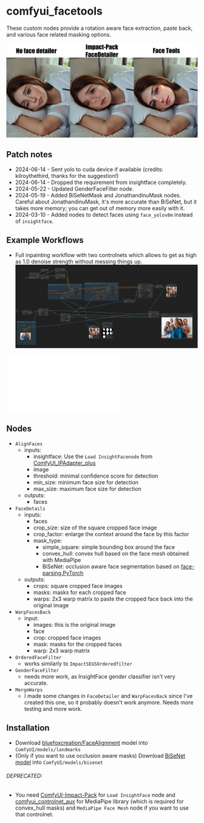 # comfyui_facetools

These custom nodes provide a rotation aware face extraction, paste back, and various face related masking options.

![Comparison](examples/comparison.jpg)

## Patch notes
- 2024-06-14 - Sent yolo to cuda device if available (credits: kilroythethird, thanks for the suggestion!)
- 2024-06-14 - Dropped the requirement from insightface completely.
- 2024-05-22 - Updated GenderFaceFilter node.
- 2024-05-19 - Added BiSeNetMask and JonathandinuMask nodes. Careful about JonathandinuMask, it's more accurate than BiSeNet, but it takes more memory; you can get out of memory more easily with it.
- 2024-03-10 - Added nodes to detect faces using `face_yolov8m` instead of `insightface`.

## Example Workflows
- Full inpainting workflow with two controlnets which allows to get as high as 1.0 denoise strength without messing things up.
![Full Inpainting](examples/full_inpainting.png)

![JSON workflow](examples/full_inpainting.json)

## Nodes
- `AlignFaces`
  - inputs:
    - insightface: Use the `Load InsightFacenode` from [ComfyUI_IPAdapter_plus](https://github.com/cubiq/ComfyUI_IPAdapter_plus)
    - image
    - threshold: minimal confidence score for detection
    - min_size: minimum face size for detection
    - max_size: maximum face size for detection
  - outputs:
    - faces
- `FaceDetails`
  - inputs:
    - faces
    - crop_size: size of the square cropped face image
    - crop_factor: enlarge the context around the face by this factor
    - mask_type:
      - simple_square: simple bounding box around the face
      - convex_hull: convex hull based on the face mesh obtained with MediaPipe
      - BiSeNet: occlusion aware face segmentation based on [face-parsing.PyTorch](https://github.com/zllrunning/face-parsing.PyTorch)
  - outputs:
    - crops: square cropped face images
    - masks: masks for each cropped face
    - warps: 2x3 warp matrix to paste the cropped face back into the original image
- `WarpFacesBack`
  - input:
    - images: this is the original image
    - face 
    - crop: cropped face images
    - mask: masks for the cropped faces
    - warp: 2x3 warp matrix
- `OrderedFaceFilter`
  - works similarly to `ImpactSEGSOrderedfilter`
- `GenderFaceFilter`
  - needs more work, as InsightFace gender classifier isn't very accurate.
- `MergeWarps`
  - I made some changes in `FaceDetailer` and `WarpFacesBack` since I've created this one, so it probably doesn't work anymore. Needs more testing and more work.

## Installation
- Download [bluefoxcreation/FaceAlignment](https://huggingface.co/bluefoxcreation/FaceAlignment) model into `ComfyUI/models/landmarks`
- (Only if you want to use occlusion aware masks) Download [BiSeNet model](https://drive.google.com/open?id=154JgKpzCPW82qINcVieuPH3fZ2e0P812) into `ComfyUI/models/bisenet`

###### DEPRECATED:
- You need [ComfyUI-Impact-Pack](https://github.com/ltdrdata/) for `Load InsightFace` node and [comfyui_controlnet_aux](https://github.com/Fannovel16/comfyui_controlnet_aux) for MediaPipe library (which is required for convex_hull masks) and `MediaPipe Face Mesh` node if you want to use that controlnet.